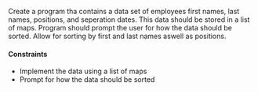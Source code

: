 Create a program tha contains a data set of employees first names, last names, positions, and seperation dates. This data should be stored in a list of maps. Program should prompt the user for how the data should be sorted. Allow for sorting by first and last names aswell as positions. 

#### Constraints
- Implement the data using a list of maps
- Prompt for how the data should be sorted